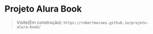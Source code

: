 # Projeto Alura Book

> Visite(Em construção): ```https://robertmoraes.github.io/projeto-alura-book/ ```
